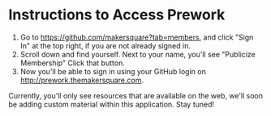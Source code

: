 Instructions to Access Prework
===========


1. Go to https://github.com/makersquare?tab=members, and click "Sign In" at the top right, if you are not already signed in.
2. Scroll down and find yourself. Next to your name, you'll see "Publicize Membership" Click that button.
3. Now you'll be able to sign in using your GitHub login on http://prework.themakersquare.com.

Currently, you'll only see resources that are available on the web, we'll soon be adding custom material within this application. Stay tuned!
